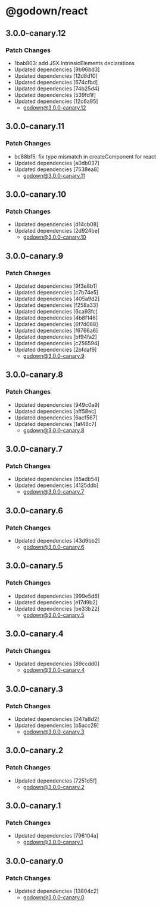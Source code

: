 # @godown/react

## 3.0.0-canary.12

### Patch Changes

- 1bab803: add JSX.IntrinsicElements declarations
- Updated dependencies [9b96bd3]
- Updated dependencies [12d8d10]
- Updated dependencies [674cfbd]
- Updated dependencies [74b25d4]
- Updated dependencies [539fd1f]
- Updated dependencies [12c6a95]
  - godown@3.0.0-canary.12

## 3.0.0-canary.11

### Patch Changes

- bc68bf5: fix type mismatch in createComponent for react
- Updated dependencies [a0db037]
- Updated dependencies [7538ea8]
  - godown@3.0.0-canary.11

## 3.0.0-canary.10

### Patch Changes

- Updated dependencies [d14cb08]
- Updated dependencies [2d924be]
  - godown@3.0.0-canary.10

## 3.0.0-canary.9

### Patch Changes

- Updated dependencies [9f3e8b1]
- Updated dependencies [c7b74e5]
- Updated dependencies [405a9d2]
- Updated dependencies [f258a33]
- Updated dependencies [6ca93fc]
- Updated dependencies [4b8f146]
- Updated dependencies [6f7d068]
- Updated dependencies [f6766a6]
- Updated dependencies [bf94fa2]
- Updated dependencies [c256594]
- Updated dependencies [2bfdaf9]
  - godown@3.0.0-canary.9

## 3.0.0-canary.8

### Patch Changes

- Updated dependencies [949c0a9]
- Updated dependencies [aff58ec]
- Updated dependencies [6acf567]
- Updated dependencies [1af48c7]
  - godown@3.0.0-canary.8

## 3.0.0-canary.7

### Patch Changes

- Updated dependencies [85adb54]
- Updated dependencies [4125ddb]
  - godown@3.0.0-canary.7

## 3.0.0-canary.6

### Patch Changes

- Updated dependencies [43d9bb2]
  - godown@3.0.0-canary.6

## 3.0.0-canary.5

### Patch Changes

- Updated dependencies [999e5d6]
- Updated dependencies [e17d9b2]
- Updated dependencies [be33b22]
  - godown@3.0.0-canary.5

## 3.0.0-canary.4

### Patch Changes

- Updated dependencies [89ccdd0]
  - godown@3.0.0-canary.4

## 3.0.0-canary.3

### Patch Changes

- Updated dependencies [047a8d2]
- Updated dependencies [b5acc29]
  - godown@3.0.0-canary.3

## 3.0.0-canary.2

### Patch Changes

- Updated dependencies [7251d5f]
  - godown@3.0.0-canary.2

## 3.0.0-canary.1

### Patch Changes

- Updated dependencies [796104a]
  - godown@3.0.0-canary.1

## 3.0.0-canary.0

### Patch Changes

- Updated dependencies [13804c2]
  - godown@3.0.0-canary.0
